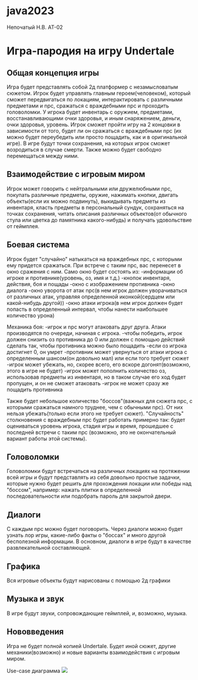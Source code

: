 # java2023
Непочатый Н.В. АТ-02

# Игра-пародия на игру Undertale
## Общая концепция игры
Игра будет представлять собой 2д платформер с незамысловатым сюжетом. Игрок будет управлять главным героем(человеком), который сможет передвигаться по локациям, интерактировать с различными предметами и npc, сражаться с враждебными npc и проходить головоломки.
У игрока будет инвентарь с оружием, предметами, восстанавливающими очки здоровья, и иным снаряжением, деньги, очки здоровья, уровень. Игрок сможет пройти игру на 2 концовки в зависимости от того, будет ли он сражаться с враждебными npc (их можно будет переубедить или просто пощадить, как и в оригинальной игре).
В игре будут точки сохранения, на которых игрок сможет возродиться в случае смерти. Также можно будет свободно перемещаться между ними.

## Взаимодействие с игровым миром
Игрок может говорить с нейтральными или дружелюбными npc, покупать различные предметы, оружие, нажимать кнопки, двигать объекты(если их можно подвинуть), выкидывать предметы из инвентаря, класть предметы в персональный сундук, сохраняться на точках сохранения, читать описания различных объектов(от обычного стула или цветка до памятника какого-нибудь) и получать удовольствие от геймплея.

## Боевая система
Игрок будет "случайно" натыкаться на враждебных npc, с которыми ему придется сражаться. При встрече с таким npc, вас перенесет в окно сражения с ним. 
Само окно будет состоять из:
-информации об игроке и противнике(уровень, оз, имя и т.д.)
-кнопок инвентаря, действия, боя и пощады
-окно с изображением противника
-окно диалога
-окно уворота от атак npc(в нем игрок должен уворачиваться от различных атак, управляя определенной иконкой(сердцем или какой-нибудь другой))
-окно атаки игрока(в нем игрок должен будет попасть в определенный интервал, чтобы нанести наибольшее количество урона)

Механика боя:
-игрок и npc могут атаковать друг друга. Атаки производятся по очереди, начиная с игрока.
-чтобы победить, игрок должен снизить оз противника до 0 или должен с помощью действий сделать так, чтобы противника можно было пощадить
-если оз игрока достигнет 0, он умрет
-противник может увернуться от атаки игрока с определенным шансом(он довольно мал) или если того требует сюжет
-игрок может убежать, но, скорее всего, его вскоре догонят(возможно, этого в игре не будет)
-игрок может пополнить количество оз, использовав предметы из инвентаря, но в таком случае его ход будет пропущен, и он не сможет атаковать
-игрок не может сразу же пощадить противника

Также будет небольшое количество "боссов"(важных для сюжета npc, с которыми сражаться намного труднее, чем с обычными npc). От них нельзя убежать(только если этого не требует сюжет).
"Случайность" столкновения с враждебным npc будет работать примерно так: будет оцениваться уровень игрока, стадия игры и время, прошедшее с последней встречи с таким npc (возможно, это не окончательный вариант работы этой системы).

## Головоломки
Головоломки будут встречаться на различных локациях на протяжении всей игры и будут представлять из себя довольно простые задачки, которые нужно будет решить для прохождения локации или победы над "боссом", например: нажать плитки в определенной последовательности или подобрать пароль для закрытой двери.

## Диалоги
С каждым npc можно будет поговорить. Через диалоги можно будет узнать лор игры, какие-либо факты о "боссах" и много другой бесполезной информации. В основном, диалоги в игре будут в качестве развлекательной составляющей.

## Графика
Вся игровые объекты будут нарисованы с помощью 2д графики

## Музыка и звук
В игре будут звуки, сопровождающие геймплей, и, возможно, музыка.

## Нововведения
Игра не будет полной копией Undertale. Будет иной сюжет, другие механики(возможно) и новые варианты взаимодействия с игровым миром.

Use-case диаграмма
<image src="https://yandex-images.clstorage.net/VU4g7a286/042faf2K/M3r3wzgi-4YYowz_R2UCEzcDisruym7scTut1PrK3IKJwssdLELj13-kmqefahxs9QaqIStIOQsvAeHTtrWvSxM6l_Q_854X6CAMm3Nkh7eGx1p5Ddg8r9YpvqcsSD4yXQK7jW22U8L8Z042qPxpK5NhjcYvzXvbrPPTJBSHrXsCKldmrDZLdCjTTb7048NAJwYJiJ5JTE2G2syFbAssgp-gqk4tEkAzzSbpVttuuPly4a00LK8rOD4AAdV11L168hnF9-3nGcdrsj7M9iGRghTVCyudal3fZcmPFy14vDDf8Wv9LwAiUM0GqZbrTKgI8IJ8B7yfeatfA-G3RlS_yhEqtXZchOj2SEHu_kdhsjIHRPurfGoP3HdLDpY9aQ1y7iF6z1-QcUPPxZkV6Ty5eLJQnfdOnBjZzXDBBZcUn1vS2NVm70QrF_uwz061YMLjpQYIW1xqfP1muS_n32i8Ee4imOwMY8NDbfcaptrf65piwv41jr4Jan0gAlZUtQ4aMrhXhk51OAToEH19ZEOz8ZZ0ytodKP5P1Ho9ZM9oLpEdM1mMXqDykQ1Hywe6nGgY4pHftJ2Om3vegkEHJ7bPqUO6lpf_VZnmKKN8HMSD8kHVFRl7XXkP_FWIT1a_SS1RLzAozaxxoELdxPk0SP67uZDTj7csLTqqfSIThJeE_2nTqnSFDJdbt5kSrk0GQtGjhJWJms2org0U-a-33iu_0_xyum1e8MBT_pQ7pYtsKdvSUszVbe15yH1j4dS31XyKM5jX5G2UGpVr0e_PRuMikvcnuXmOGT6ud0vvRowrriG9oCjsPiDh0S8HiKar_bo54NE-1u3_ixrugbCE9ccsmmAqpVUcJSoVy4AeTFTRMAGU9sv5vXo9rSeLvXUvuA_hf4EIbr2QYnI_hTj1KD1aKvNBnsafXpjZjgOBZQR27Voy6cZFHjRo5hhRbP0GspGCJhb5e3-qvE2m-Z6336r8k">
